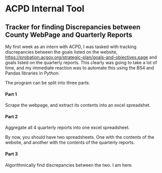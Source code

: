 # ACPD Internal Tool 
## Tracker for finding Discrepancies between County WebPage and Quarterly Reports

My first week as an intern with ACPD, I was tasked with tracking discrepancies between the goals listed on the website, 
https://probation.acgov.org/strategic-plan/goals-and-objectives.page
and goals listed on the quarterly reports. This clearly was going to take a lot of time, and my immediate reaction was to automate this using the BS4 and Pandas libraries in Python. 

The program can be split into three parts. 

#### Part 1 
Scrape the webpage, and extract its contents into an excel spreadshet. 

#### Part 2 
Aggregate all 4 quarterly reports into one excel spreadsheet. 

By now, you should have two spreadsheets. One with the contents of the website, and another with the contents of the quarterly reports. 

#### Part 3 
Algorithmically find discrepancies between the two. 
I am here. 

